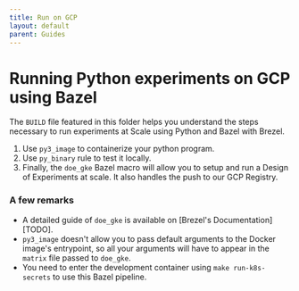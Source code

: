 ```yaml
---
title: Run on GCP
layout: default
parent: Guides
---
```

Running Python experiments on GCP using Bazel
=============================================

The `BUILD` file featured in this folder helps you understand the steps necessary to run experiments at Scale using Python and Bazel with Brezel.

1. Use `py3_image` to containerize your python program. 
2. Use `py_binary` rule to test it locally.
3. Finally, the `doe_gke` Bazel macro will allow you to setup and run a Design of Experiments at scale. It also handles the push to our GCP Registry.

### A few remarks
- A detailed guide of `doe_gke` is available on [Brezel's Documentation][TODO].
- `py3_image` doesn't allow you to pass default arguments to the Docker image's entrypoint, so all your arguments will have to appear in the `matrix` file passed to `doe_gke`.
- You need to enter the development container using `make run-k8s-secrets` to use this Bazel pipeline.
